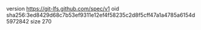 version https://git-lfs.github.com/spec/v1
oid sha256:3ed8429d68c7b53ef9311e12ef4f58235c2d8f5cff47a1a4785a6154d5972842
size 270
